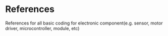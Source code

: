 # References
References for all basic coding for electronic component(e.g. sensor, motor driver, microcontroller, module, etc)
